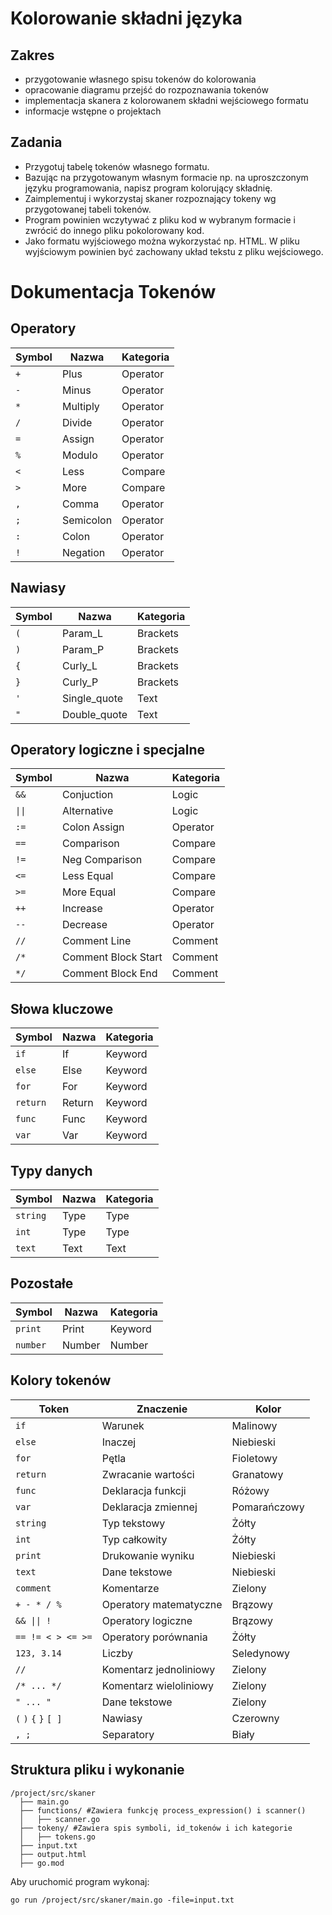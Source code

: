 # Kolorowanie składni języka
## Zakres
* przygotowanie własnego spisu tokenów do kolorowania
* opracowanie diagramu przejść do rozpoznawania tokenów
* implementacja skanera z kolorowanem składni wejściowego formatu
* informacje wstępne o projektach
## Zadania
* Przygotuj tabelę tokenów własnego formatu.
* Bazując na przygotowanym własnym formacie np. na uproszczonym języku programowania, napisz program kolorujący składnię.
* Zaimplementuj i wykorzystaj skaner rozpoznający tokeny wg przygotowanej tabeli tokenów. 
* Program powinien wczytywać z pliku kod w wybranym formacie i zwrócić do innego pliku pokolorowany kod. 
* Jako formatu wyjściowego można wykorzystać np. HTML. W pliku wyjściowym powinien być zachowany układ tekstu z pliku wejściowego.

# Dokumentacja Tokenów

## Operatory

| Symbol | Nazwa       | Kategoria   |
|--------|------------|------------|
| `+`    | Plus       | Operator   |
| `-`    | Minus      | Operator   |
| `*`    | Multiply   | Operator   |
| `/`    | Divide     | Operator   |
| `=`    | Assign     | Operator   |
| `%`    | Modulo     | Operator   |
| `<`    | Less       | Compare    |
| `>`    | More       | Compare    |
| `,`    | Comma      | Operator   |
| `;`    | Semicolon  | Operator   |
| `:`    | Colon      | Operator   |
| `!`    | Negation   | Operator   |

## Nawiasy

| Symbol | Nazwa      | Kategoria  |
|--------|-----------|-----------|
| `(`    | Param_L  | Brackets  |
| `)`    | Param_P  | Brackets  |
| `{`    | Curly_L  | Brackets  |
| `}`    | Curly_P  | Brackets  |
| `'`    | Single_quote  | Text  |
| `"`    | Double_quote  | Text  |


## Operatory logiczne i specjalne

| Symbol  | Nazwa               | Kategoria  |
|---------|--------------------|------------|
| `&&`    | Conjuction         | Logic      |
| `\|\|`  | Alternative        | Logic      |
| `:=`    | Colon Assign       | Operator   |
| `==`    | Comparison         | Compare    |
| `!=`    | Neg Comparison     | Compare    |
| `<=`    | Less Equal         | Compare    |
| `>=`    | More Equal         | Compare    |
| `++`    | Increase           | Operator   |
| `--`    | Decrease           | Operator   |
| `//`    | Comment Line       | Comment    |
| `/*`    | Comment Block Start | Comment    |
| `*/`    | Comment Block End   | Comment    |

## Słowa kluczowe

| Symbol   | Nazwa     | Kategoria |
|----------|----------|-----------|
| `if`     | If       | Keyword   |
| `else`   | Else     | Keyword   |
| `for`    | For      | Keyword   |
| `return` | Return   | Keyword   |
| `func`   | Func     | Keyword   |
| `var`    | Var      | Keyword   |

## Typy danych

| Symbol   | Nazwa  | Kategoria |
|----------|-------|-----------|
| `string` | Type  | Type      |
| `int`    | Type  | Type      |
| `text`   | Text  | Text      |

## Pozostałe

| Symbol   | Nazwa         | Kategoria |
|----------|--------------|-----------|
| `print`  | Print        | Keyword   |
| `number` | Number       | Number    |

## Kolory tokenów

| Token       | Znaczenie             | Kolor        |
|-------------|-----------------------|--------------|
| `if`        | Warunek               | Malinowy     |
| `else`      | Inaczej               | Niebieski    |
| `for`       | Pętla                 | Fioletowy    |
| `return`    | Zwracanie wartości    | Granatowy    |
| `func`      | Deklaracja funkcji    | Różowy       |
| `var`       | Deklaracja zmiennej   | Pomarańczowy |
| `string`    | Typ tekstowy          | Żółty        |
| `int`       | Typ całkowity         | Żółty        |
| `print`     | Drukowanie wyniku     | Niebieski    |
| `text `     | Dane tekstowe         | Niebieski    |
| `comment`   | Komentarze            | Zielony      |
| `+ - * / %` | Operatory matematyczne | Brązowy      |
| `&& \|\| !`   | Operatory logiczne    | Brązowy    |
| `== != < > <= >=` | Operatory porównania | Żółty  |
| `123, 3.14` | Liczby                | Seledynowy   |
| `//`        | Komentarz jednoliniowy | Zielony      |
| `/* ... */` | Komentarz wieloliniowy | Zielony      |
| `" ... "` | Dane tekstowe | Zielony      |
| `(` `)` `{` `}` `[ ]` | Nawiasy      | Czerowny |
| `, ;`       | Separatory            | Biały       |

## Struktura pliku i wykonanie

```
/project/src/skaner
  ├── main.go
  ├── functions/ #Zawiera funkcję process_expression() i scanner()
  │   ├── scanner.go
  ├── tokeny/ #Zawiera spis symboli, id_tokenów i ich kategorie
  │   ├── tokens.go
  ├── input.txt
  ├── output.html
  ├── go.mod
```

Aby uruchomić program wykonaj:

```
go run /project/src/skaner/main.go -file=input.txt
```